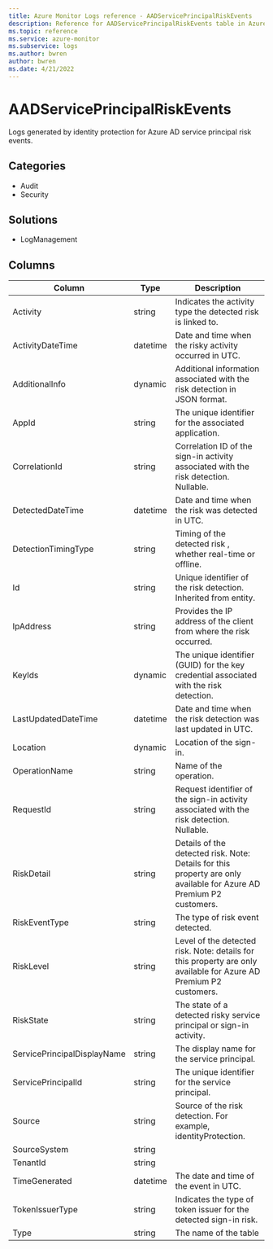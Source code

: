 ```yaml
---
title: Azure Monitor Logs reference - AADServicePrincipalRiskEvents
description: Reference for AADServicePrincipalRiskEvents table in Azure Monitor Logs.
ms.topic: reference
ms.service: azure-monitor
ms.subservice: logs
ms.author: bwren
author: bwren
ms.date: 4/21/2022
---
```


# AADServicePrincipalRiskEvents

 Logs generated by identity protection for Azure AD service principal risk events.

## Categories

- Audit
- Security
## Solutions

- LogManagement




## Columns

| Column | Type | Description |
| --- | --- | --- |
| Activity | string | Indicates the activity type the detected risk is linked to. |
| ActivityDateTime | datetime | Date and time when the risky activity occurred in UTC. |
| AdditionalInfo | dynamic | Additional information associated with the risk detection in JSON format. |
| AppId | string | The unique identifier for the associated application. |
| CorrelationId | string | Correlation ID of the sign-in activity associated with the risk detection. Nullable. |
| DetectedDateTime | datetime | Date and time when the risk was detected in UTC. |
| DetectionTimingType | string | Timing of the detected risk , whether real-time or offline. |
| Id | string | Unique identifier of the risk detection. Inherited from entity. |
| IpAddress | string | Provides the IP address of the client from where the risk occurred. |
| KeyIds | dynamic | The unique identifier (GUID) for the key credential associated with the risk detection. |
| LastUpdatedDateTime | datetime | Date and time when the risk detection was last updated in UTC. |
| Location | dynamic | Location of the sign-in. |
| OperationName | string | Name of the operation. |
| RequestId | string | Request identifier of the sign-in activity associated with the risk detection. Nullable. |
| RiskDetail | string | Details of the detected risk. Note: Details for this property are only available for Azure AD Premium P2 customers. |
| RiskEventType | string | The type of risk event detected. |
| RiskLevel | string | Level of the detected risk. Note: details for this property are only available for Azure AD Premium P2 customers. |
| RiskState | string | The state of a detected risky service principal or sign-in activity. |
| ServicePrincipalDisplayName | string | The display name for the service principal. |
| ServicePrincipalId | string | The unique identifier for the service principal. |
| Source | string | Source of the risk detection. For example, identityProtection. |
| SourceSystem | string |  |
| TenantId | string |  |
| TimeGenerated | datetime | The date and time of the event in UTC. |
| TokenIssuerType | string | Indicates the type of token issuer for the detected sign-in risk. |
| Type | string | The name of the table |
